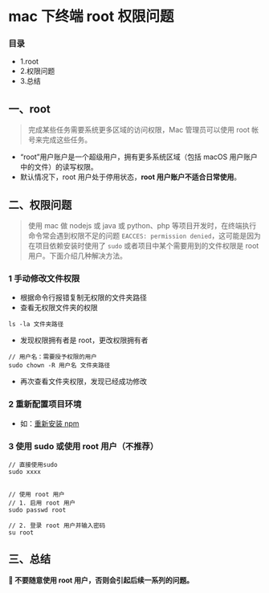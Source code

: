 # **mac 下终端 root 权限问题**

### **目录**
* 1.root
* 2.权限问题
* 3.总结

## **一、root**
> 完成某些任务需要系统更多区域的访问权限，Mac 管理员可以使用 root 帐号来完成这些任务。

* “root”用户账户是一个超级用户，拥有更多系统区域（包括 macOS 用户账户中的文件）的读写权限。
* 默认情况下，root 用户处于停用状态，**root 用户账户不适合日常使用**。

## **二、权限问题**
> 使用 mac 做 nodejs 或 java 或 python、php 等项目开发时，在终端执行命令常会遇到权限不足的问题 `EACCES: permission denied`，这可能是因为在项目依赖安装时使用了 `sudo` 或者项目中某个需要用到的文件权限是 root 用户。下面介绍几种解决方法。

### **1 手动修改文件权限**
* 根据命令行报错复制无权限的文件夹路径
* 查看无权限文件夹的权限
```
ls -la 文件夹路径
```
* 发现权限拥有者是 root，更改权限拥有者
```
// 用户名：需要授予权限的用户
sudo chown -R 用户名 文件夹路径
```
* 再次查看文件夹权限，发现已经成功修改


### **2 重新配置项目环境**
* 如：[重新安装 npm](https://github.com/sevenxki/summer-internship/blob/main/Mac/Mac%E4%BB%8E%E9%9B%B6%E9%85%8D%E7%BD%AE%E5%89%8D%E7%AB%AF%E5%BC%80%E5%8F%91%E7%8E%AF%E5%A2%83.md#212-node--nvm)


### **3 使用 sudo 或使用 root 用户（不推荐）**
```
// 直接使用sudo
sudo xxxx


// 使用 root 用户
// 1. 启用 root 用户
sudo passwd root 

// 2. 登录 root 用户并输入密码
su root
```

## **三、总结**
**📌 不要随意使用 root 用户，否则会引起后续一系列的问题。**
